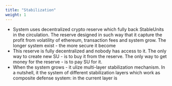 ```yaml
---
title: "Stabilization"
weight: 1
---
```

- System  uses decentralized crypto reserve which fully back StableUnits in the circulation. The reserve designed in such way that it capture the profit from volatility of ethereum, transaction fees and system grow. The longer system exist - the more secure it become <proof for monte carlo> 
- This reserve is fully decentralized and nobody has access to it. The only way to create new SU - is to buy it from the reserve. The only way to get money for the reserve - is to pay SU for it.
- When the system grows - it ulize multi-layer stabilization mechanism. In a nutshell, it the system of different stabilization layers which work as composite defense system: in the current layer is 

